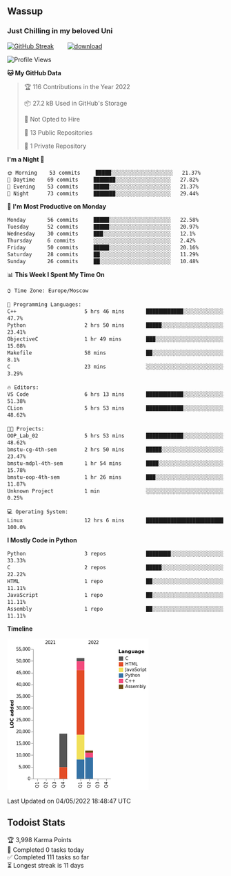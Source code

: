 ## Wassup 
### Just Chilling in my beloved Uni 

<!--
-->

[![GitHub Streak](http://github-readme-streak-stats.herokuapp.com?user=archeoss&theme=shades-of-purple&hide_border=true&date_format=j%20M%5B%20Y%5D)](https://git.io/streak-stats)&nbsp;&nbsp;&nbsp;&nbsp;&nbsp;&nbsp;&nbsp;&nbsp;[![download](https://user-images.githubusercontent.com/68448737/147796309-d8b65b1d-4dde-40d9-b03a-2b42aaa6cd43.jpeg)
](https://bmstu.ru/)

<!--START_SECTION:waka-->
![Profile Views](http://img.shields.io/badge/Profile%20Views-2-blue)

**🐱 My GitHub Data** 

> 🏆 116 Contributions in the Year 2022
 > 
> 📦 27.2 kB Used in GitHub's Storage 
 > 
> 🚫 Not Opted to Hire
 > 
> 📜 13 Public Repositories 
 > 
> 🔑 1 Private Repository 
 > 
**I'm a Night 🦉** 

```text
🌞 Morning    53 commits     █████░░░░░░░░░░░░░░░░░░░░   21.37% 
🌆 Daytime    69 commits     ███████░░░░░░░░░░░░░░░░░░   27.82% 
🌃 Evening    53 commits     █████░░░░░░░░░░░░░░░░░░░░   21.37% 
🌙 Night      73 commits     ███████░░░░░░░░░░░░░░░░░░   29.44%

```
📅 **I'm Most Productive on Monday** 

```text
Monday       56 commits     █████░░░░░░░░░░░░░░░░░░░░   22.58% 
Tuesday      52 commits     █████░░░░░░░░░░░░░░░░░░░░   20.97% 
Wednesday    30 commits     ███░░░░░░░░░░░░░░░░░░░░░░   12.1% 
Thursday     6 commits      ░░░░░░░░░░░░░░░░░░░░░░░░░   2.42% 
Friday       50 commits     █████░░░░░░░░░░░░░░░░░░░░   20.16% 
Saturday     28 commits     ██░░░░░░░░░░░░░░░░░░░░░░░   11.29% 
Sunday       26 commits     ██░░░░░░░░░░░░░░░░░░░░░░░   10.48%

```


📊 **This Week I Spent My Time On** 

```text
⌚︎ Time Zone: Europe/Moscow

💬 Programming Languages: 
C++                      5 hrs 46 mins       ████████████░░░░░░░░░░░░░   47.7% 
Python                   2 hrs 50 mins       █████░░░░░░░░░░░░░░░░░░░░   23.41% 
ObjectiveC               1 hr 49 mins        ███░░░░░░░░░░░░░░░░░░░░░░   15.08% 
Makefile                 58 mins             ██░░░░░░░░░░░░░░░░░░░░░░░   8.1% 
C                        23 mins             ░░░░░░░░░░░░░░░░░░░░░░░░░   3.29%

🔥 Editors: 
VS Code                  6 hrs 13 mins       ████████████░░░░░░░░░░░░░   51.38% 
CLion                    5 hrs 53 mins       ████████████░░░░░░░░░░░░░   48.62%

🐱‍💻 Projects: 
OOP_Lab_02               5 hrs 53 mins       ████████████░░░░░░░░░░░░░   48.62% 
bmstu-cg-4th-sem         2 hrs 50 mins       █████░░░░░░░░░░░░░░░░░░░░   23.47% 
bmstu-mdpl-4th-sem       1 hr 54 mins        ████░░░░░░░░░░░░░░░░░░░░░   15.78% 
bmstu-oop-4th-sem        1 hr 26 mins        ███░░░░░░░░░░░░░░░░░░░░░░   11.87% 
Unknown Project          1 min               ░░░░░░░░░░░░░░░░░░░░░░░░░   0.25%

💻 Operating System: 
Linux                    12 hrs 6 mins       █████████████████████████   100.0%

```

**I Mostly Code in Python** 

```text
Python                   3 repos             ████████░░░░░░░░░░░░░░░░░   33.33% 
C                        2 repos             █████░░░░░░░░░░░░░░░░░░░░   22.22% 
HTML                     1 repo              ██░░░░░░░░░░░░░░░░░░░░░░░   11.11% 
JavaScript               1 repo              ██░░░░░░░░░░░░░░░░░░░░░░░   11.11% 
Assembly                 1 repo              ██░░░░░░░░░░░░░░░░░░░░░░░   11.11%

```


**Timeline**

![Chart not found](https://raw.githubusercontent.com/archeoss/archeoss/master/charts/bar_graph.png) 


 Last Updated on 04/05/2022 18:48:47 UTC
<!--END_SECTION:waka-->

## Todoist Stats

<!-- TODO-IST:START -->
🏆  3,998 Karma Points           
🌸  Completed 0 tasks today           
✅  Completed 111 tasks so far           
⏳  Longest streak is 11 days
<!-- TODO-IST:END -->
